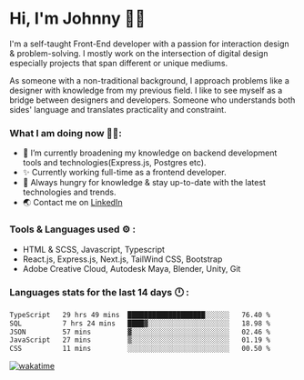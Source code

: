 # Hi, I'm Johnny 👋🧑‍

I'm a self-taught Front-End developer with a passion for interaction design & problem-solving. I mostly work on the intersection of digital design especially projects that span different or unique mediums.

As someone with a non-traditional background, I approach problems like a designer with knowledge from my previous field. I like to see myself as a bridge between designers and developers. Someone who understands both sides' language and translates practicality and constraint.

### What I am doing now 🧑‍💻:

- 🔭 I’m currently broadening my knowledge on backend development tools and technologies(Express.js, Postgres etc).
- ✨ Currently working full-time as a frontend developer.
- 📖 Always hungry for knowledge & stay up-to-date with the latest technologies and trends.
- 🌏 Contact me on [LinkedIn](https://www.linkedin.com/in/johchai/)

### Tools & Languages used ⚙️ :

- HTML & SCSS, Javascript, Typescript
- React.js, Express.js, Next.js, TailWind CSS, Bootstrap
- Adobe Creative Cloud, Autodesk Maya, Blender, Unity, Git

### Languages stats for the last 14 days 🕛 :

<!--START_SECTION:waka-->

```txt
TypeScript   29 hrs 49 mins  ███████████████████░░░░░░   76.40 %
SQL          7 hrs 24 mins   ████▓░░░░░░░░░░░░░░░░░░░░   18.98 %
JSON         57 mins         ▓░░░░░░░░░░░░░░░░░░░░░░░░   02.46 %
JavaScript   27 mins         ▒░░░░░░░░░░░░░░░░░░░░░░░░   01.19 %
CSS          11 mins         ░░░░░░░░░░░░░░░░░░░░░░░░░   00.50 %
```

<!--END_SECTION:waka-->

[![wakatime](https://wakatime.com/badge/user/0cd14e89-b357-451d-b5c1-4a79286fb5a6.svg)](https://wakatime.com/@0cd14e89-b357-451d-b5c1-4a79286fb5a6)
